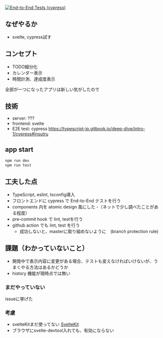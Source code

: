 [![End-to-End Tests (cypress)](https://github.com/masa5555/svelteScheduleApp/actions/workflows/e2e.yml/badge.svg?branch=master)](https://github.com/masa5555/svelteScheduleApp/actions/workflows/e2e.yml)

## なぜやるか
- svelte, cypress試す 

## コンセプト
- TODO細分化
- カレンダー表示
- 時間計測、達成度表示

全部が一つになったアプリは新しい気がしたので

## 技術
- server: ???
- frontend: svelte
- E2E test: cypress
https://typescript-jp.gitbook.io/deep-dive/intro-1/cypress#insutru

## app start
```sh
npm run dev
npm run test
```

## 工夫した点
- TypeScript, eslint, tsconfig導入
- フロントエンドに cypress で End-to-End テストを行う
- components 内を atomic design 風にした
  -（ネットで少し調べたことがある程度）
- pre-commit hook で lint, testを行う
- github action でも lint, test を行う
  - 成功しないと、masterに取り組めないように　(branch protection rule)

## 課題（わかっていないこと）
- 開発中で表示内容に変更がある場合、テストも変えなければいけないが、うまくやる方法はあるかどうか
- history 機能が現時点では無い

### まだやっていない
issueに挙げた

### 考慮
- svelteKitまだ使ってない
[SvelteKit](https://kit.svelte.dev)
- ブラウザにsvelte-devtool入れても、有効にならない
